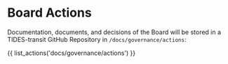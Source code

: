 # Board Actions

Documentation, documents, and decisions of the Board will be stored in a TIDES-transit GitHub Repository in `/docs/governance/actions`:

{{ list_actions('docs/governance/actions') }}
